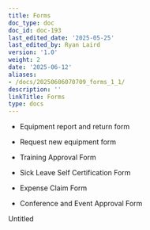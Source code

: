 ```yaml
---
title: Forms
doc_type: doc
doc_id: doc-193
last_edited_date: '2025-05-25'
last_edited_by: Ryan Laird
version: '1.0'
weight: 2
date: '2025-06-12'
aliases:
- /docs/20250606070709_forms_1_1/
description: ''
linkTitle: Forms
type: docs
---
```


- Equipment report and return form

- Request new equipment form

- Training Approval Form

- Sick Leave Self Certification Form

- Expense Claim Form

- Conference and Event Approval Form



Untitled
